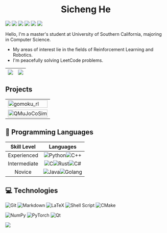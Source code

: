 <div id="title" align=center>

# Sicheng He

</div>

[<img src="https://img.shields.io/badge/-CV-green?style=plastic" />](https://hesic73.github.io/assets/files/resume.pdf) 
[<img src="https://img.shields.io/badge/-Blog-red?style=plastic" />](https://hesic73.github.io/blog/)
[<img src="https://img.shields.io/badge/-LeetCode-black?style=plastic" />](https://leetcode.com/hesicheng20/)
[<img src="https://img.shields.io/badge/-Zhihu-1772f6?style=plastic" />](https://www.zhihu.com/people/he-si-cheng/)
[<img src="https://img.shields.io/badge/-Email-c71610?style=plastic" />](mailto:hesicheng20@gmail.com)
[<img src="https://img.shields.io/badge/-linkedin-0072b1?style=plastic" />](https://www.linkedin.com/in/sicheng-he-b80a5028a/)

Hello, I'm a master's student at University of Southern California, majoring in Computer Science.

- My areas of interest lie in the fields of Reinforcement Learning and Robotics.
- I'm peacefully solving LeetCode problems.

| <img align="center" src="https://github-readme-stats.vercel.app/api?username=hesic73&show_icons=true&hide_border=true" /> | <img align="center" style="padding=0;" src="https://github-readme-stats.vercel.app/api/top-langs/?username=hesic73&hide=html,css,scss,tex&exclude_repo=hesic73,blog,hesic73.github.io,resume&langs_count=5&layout=compact&hide_border=true" /> |
| ------------------------------------------------------------ | ------------------------------------------------------------ |

## Projects

<table>
  <tr>
    <td>
      <a href="https://github.com/hesic73/gomoku_rl">
        <img align="center" style="width: 100%; padding: 0;" src="https://github-readme-stats-git-masterrstaa-rickstaa.vercel.app/api/pin/?username=hesic73&repo=gomoku_rl&theme=buefy" alt="gomoku_rl" />
      </a>
    </td>
  </tr>
  <tr>
    <td>
      <a href="https://github.com/hesic73/QMuJoCoSim">
        <img align="center" style="width: 100%; padding: 0;" src="https://github-readme-stats-git-masterrstaa-rickstaa.vercel.app/api/pin/?username=hesic73&repo=QMuJoCoSim&theme=buefy" alt="QMuJoCoSim" />
      </a>
    </td>
  </tr>
</table>




## :speech_balloon: Programming Languages

|Skill Level|Languages|
|:---:|:---:|
|Experienced|![Python](https://img.shields.io/badge/Python-3776AB?style=for-the-badge&logo=python&logoColor=white)![C++](https://img.shields.io/badge/C++-00599C?style=for-the-badge&logo=C%2B%2B&logoColor=white)|
|Intermediate|![C](https://img.shields.io/badge/C-A8B9CC?style=for-the-badge&logo=c&logoColor=white)![Rust](https://img.shields.io/badge/Rust-000000?style=for-the-badge&logo=rust&logoColor=white)![C#](https://img.shields.io/badge/C%23-239120?style=for-the-badge&logo=csharp&logoColor=white)|
|Novice|![Java](https://img.shields.io/badge/Java-ED8B00?style=for-the-badge&logo=openjdk&logoColor=white)![Golang](https://img.shields.io/badge/GO-00ADD8?style=for-the-badge&logo=go&logoColor=white)|

## 💻 Technologies

![Git](https://img.shields.io/badge/git-%23F05033.svg?style=for-the-badge&logo=git&logoColor=white)
![Markdown](https://img.shields.io/badge/markdown-%23000000.svg?style=for-the-badge&logo=markdown&logoColor=white)
![LaTeX](https://img.shields.io/badge/latex-%23008080.svg?style=for-the-badge&logo=latex&logoColor=white)
![Shell Script](https://img.shields.io/badge/shell_script-%23121011.svg?style=for-the-badge&logo=gnu-bash&logoColor=white)
![CMake](https://img.shields.io/badge/CMake-%23008FBA.svg?style=for-the-badge&logo=cmake&logoColor=white)

![NumPy](https://img.shields.io/badge/numpy-%23013243.svg?style=for-the-badge&logo=numpy&logoColor=white)
![PyTorch](https://img.shields.io/badge/PyTorch-%23EE4C2C.svg?style=for-the-badge&logo=PyTorch&logoColor=white)
![Qt](https://img.shields.io/badge/-Qt-41cd52?style=for-the-badge&logo=Qt&logoColor=white)








![](https://komarev.com/ghpvc/?username=hesic73)
